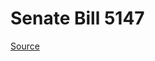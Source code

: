# Senate Bill 5147

[Source](http://lawfilesext.leg.wa.gov/biennium/2023-24/Pdf/Bills/Senate%20Bills/5147.pdf)